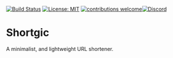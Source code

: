 [![Build Status](https://travis-ci.com/smartgic/shortgic.svg?branch=main)](https://travis-ci.com/github/smartgic/shortgic) [![License: MIT](https://img.shields.io/badge/License-MIT-yellow.svg)](https://opensource.org/licenses/MIT) [![contributions welcome](https://img.shields.io/badge/contributions-welcome-pink.svg?style=flat)](https://github.com/smartgic/shortgic/pulls)[![Discord](https://img.shields.io/discord/809074036733902888)](https://discord.gg/Vu7Wmd9j)

# Shortgic

A minimalist, and lightweight URL shortener.
